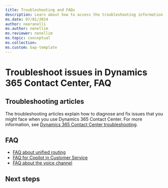```yaml
---
title: Troubleshooting and FAQs
description: Learn about how to access the troubleshooting information and FAQ that you might have for Dynamics 365 Contact Center.
ms.date: 07/01/2024
author: neeranelli
ms.author: nenellim
ms.reviewer: nenellim
ms.topic: conceptual
ms.collection:
ms.custom: bap-template
---
```


# Troubleshoot issues in Dynamics 365 Contact Center, FAQ 

## Troubleshooting articles 

The troubleshooting articles explain how to diagnose and fix issues that you might face when you use Dynamics 365 Contact Center. For more information, see [Dynamics 365 Contact Center troubleshooting](/troubleshoot/dynamics-365/customer-service/welcome-customer-service).

## FAQ

- [FAQ about unified routing](/dynamics365/customer-service/administer/unified-routing-faqs?context=../context/administer-context)  
- [FAQ for Copilot in Customer Service](/dynamics365/customer-service/administer/faq-copilot-features?context=../context/administer-context)  
- [FAQ about the voice channel](/dynamics365/customer-service/administer/voice-channel-faqs?context=../context/administer-context)

## Next steps

